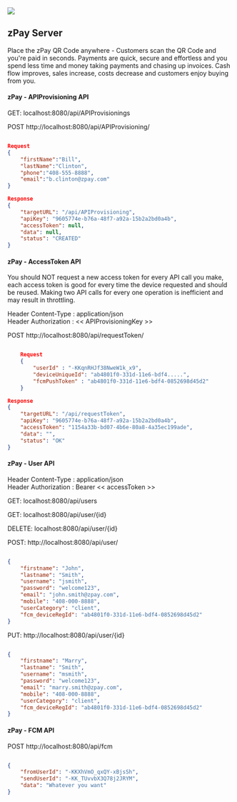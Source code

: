 
<img src="http://maggie.clientsbox.com/img/zpay.png">

## zPay Server ##
 
Place the zPay QR Code anywhere - Customers scan the QR Code and you're paid in seconds. 
Payments are quick, secure and effortless and you spend less time and money taking payments 
and chasing up invoices. Cash flow improves, sales increase, costs decrease and customers 
enjoy buying from you.

#### zPay - APIProvisioning API ####

GET: localhost:8080/api/APIProvisionings  

POST http://localhost:8080/api/APIProvisioning/

```json

Request    
{
    "firstName":"Bill",
    "lastName":"Clinton",
    "phone":"408-555-8888",
    "email":"b.clinton@zpay.com"
}

Response
{
    "targetURL": "/api/APIProvisioning",
    "apiKey": "9605774e-b76a-48f7-a92a-15b2a2bd0a4b",
    "accessToken": null,
    "data": null,
    "status": "CREATED"
}

```

#### zPay - AccessToken API ####
You should NOT request a new access token for every API call you make,  
each access token is good for every time the device requested and should be reused. 
Making two API calls for every one operation is inefficient and may result in throttling.

Header Content-Type  : application/json  
Header Authorization : << APIProvisioningKey >>  

POST http://localhost:8080/api/requestToken/
```json

    Request
    {
        "userId" : "-KKqnRHJf38NweW1k_x9",
        "deviceUniqueId": "ab4801f0-331d-11e6-bdf4.....",
        "fcmPushToken" : "ab4801f0-331d-11e6-bdf4-0852698d45d2"
    }

Response
{
    "targetURL": "/api/requestToken",
    "apiKey": "9605774e-b76a-48f7-a92a-15b2a2bd0a4b",
    "accessToken": "1154a33b-bd07-4b6e-80a8-4a35ec199ade",
    "data": "",
    "status": "OK"
}

```


#### zPay - User API ####

Header Content-Type  : application/json  
Header Authorization : Bearer << accessToken >>

GET: localhost:8080/api/users

GET: localhost:8080/api/user/{id}

DELETE: localhost:8080/api/user/{id}

POST: http://localhost:8080/api/user/
```json

{
    "firstname": "John",
    "lastname": "Smith",
    "username": "jsmith",
    "password": "welcome123",
    "email": "john.smith@zpay.com",
    "mobile": "408-000-8888",
    "userCategory": "client",
    "fcm_deviceRegId": "ab4801f0-331d-11e6-bdf4-0852698d45d2"
}

```

PUT: http://localhost:8080/api/user/{id}
```json

{
    "firstname": "Marry",
    "lastname": "Smith",
    "username": "msmith",
    "password": "welcome123",
    "email": "marry.smith@zpay.com",
    "mobile": "408-000-8888",
    "userCategory": "client",
    "fcm_deviceRegId": "ab4801f0-331d-11e6-bdf4-0852698d45d2"
}

```

#### zPay - FCM API ####

POST http://localhost:8080/api/fcm
```json

{
    "fromUserId": "-KKXhVmO_qxQY-xBjsSh",
    "sendUserId": "-KK_TUvvbX3Q78j2JRYM",
    "data": "Whatever you want"
}

```
